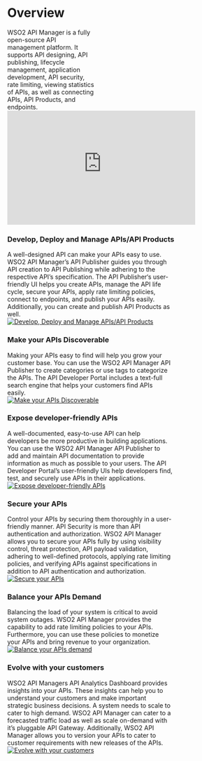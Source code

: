 # Overview

<div style="width: 100%; overflow: hidden;">
  
<div class="rightContentOverview" style="width:40% !important; margin-left10px !important;"> WSO2 API Manager is a fully open-source API management platform. It supports API designing, API publishing,  lifecycle management, application development, API security,  rate limiting, viewing statistics of APIs, as well as connecting APIs, API Products, and endpoints.
  </div>
  
   <iframe width="430" height="260" src="https://www.youtube.com/embed/JejVjoaAc38" frameborder="0" allow="accelerometer; autoplay; clipboard-write; encrypted-media; gyroscope; picture-in-picture" allowfullscreen></iframe>
</div>



### Develop, Deploy and Manage APIs/API Products


<div style="width: 100%; overflow: hidden;">

<div class="leftContentOverview" style="width:75% !important;">A well-designed API can make your APIs easy to use. WSO2 API Manager’s API Publisher guides you through API creation to API Publishing while adhering to the respective API’s specification. The API Publisher‘s user-friendly UI helps you create APIs, manage the API life cycle, secure your APIs, apply rate limiting policies, connect to endpoints, and publish your APIs easily. Additionally, you can create and publish API Products as well.
  </div>
  
  <div class="rightImageOverview">
          <a href='{{base_path}}/assets/img/get_started/overview/build.png'>
              <img src='{{base_path}}/assets/img/get_started/overview/build.png' alt="Develop, Deploy and Manage APIs/API Products" />
          </a>
      </div>
</div>


### Make your APIs Discoverable

<div style="width: 100%; overflow: hidden;">

<div class="rightContentOverview" style="width:75% !important;">Making your APIs easy to find will help you grow your customer base. You can use the WSO2 API Manager API Publisher to create categories or use tags to categorize the APIs. The API Developer Portal includes a text-full search engine that helps your customers find APIs easily.
  </div>
  
  <div class="leftImageOverview">
          <a href='{{base_path}}/assets/img/get_started/overview/find.png'>
              <img src='{{base_path}}/assets/img/get_started/overview/find.png' alt="Make your APIs Discoverable" />
          </a>
      </div>
</div>


### Expose developer-friendly APIs

<div style="width: 100%; overflow: hidden;">

<div class="leftContentOverview" style="width:75% !important;">A well-documented, easy-to-use API can help developers be more productive in building applications. You can use the WSO2 API Manager API Publisher to add and maintain API documentation to provide information as much as possible to your users. The API Developer Portal’s user-friendly UIs help developers find, test, and securely use APIs in their applications. 
  </div>
  
  <div class="rightImageOverview">
          <a href='{{base_path}}/assets/img/get_started/overview/portals.png'>
              <img src='{{base_path}}/assets/img/get_started/overview/portals.png' alt="Expose developer-friendly APIs" />
          </a>
      </div>
</div>


### Secure your APIs

<div style="width: 100%; overflow: hidden;">

<div class="rightContentOverview" style="width:75% !important;">Control your APIs by securing them thoroughly in a user-friendly manner. API Security is more than API authentication and authorization. WSO2 API Manager allows you to secure your APIs fully by using visibility control, threat protection, API payload validation, adhering to well-defined protocols, applying rate limiting policies, and verifying APIs against specifications in addition to API authentication and authorization.
  </div>
  
  <div class="leftImageOverview">
          <a href='{{base_path}}/assets/img/get_started/overview/security.png'>
              <img src='{{base_path}}/assets/img/get_started/overview/security.png' alt="Secure your APIs" />
          </a>
      </div>
</div>


### Balance your APIs Demand

<div style="width: 100%; overflow: hidden;">

<div class="leftContentOverview" style="width:75% !important;">Balancing the load of your system is critical to avoid system outages. WSO2 API Manager provides the capability to add rate limiting policies to your APIs. Furthermore, you can use these policies to monetize your APIs and bring revenue to your organization.  
  </div>
  
  <div class="rightImageOverview">
          <a href='{{base_path}}/assets/img/get_started/overview/rate-limiting.png'>
              <img src='{{base_path}}/assets/img/get_started/overview/rate-limiting.png'  alt="Balance your APIs demand" />
          </a>
      </div>
</div>


### Evolve with your customers

<div style="width: 100%; overflow: hidden;">

<div class="rightContentOverview" style="width:75% !important;">WSO2 API Managers API Analytics Dashboard provides insights into your APIs. These insights can help you to understand your customers and make important strategic business decisions.  A system needs to scale to cater to high demand. WSO2 API Manager can cater to a forecasted traffic load as well as scale on-demand with it’s pluggable API Gateway. Additionally,  WSO2 API Manager allows you to version your APIs to cater to customer requirements with new releases of the APIs.
  </div>
  
  <div class="leftImageOverview">
          <a href='{{base_path}}/assets/img/get_started/overview/overview-analytics.png'>
              <img src='{{base_path}}/assets/img/get_started/overview/overview-analytics.png' alt="Evolve with your customers" />
          </a>
      </div>
</div>
